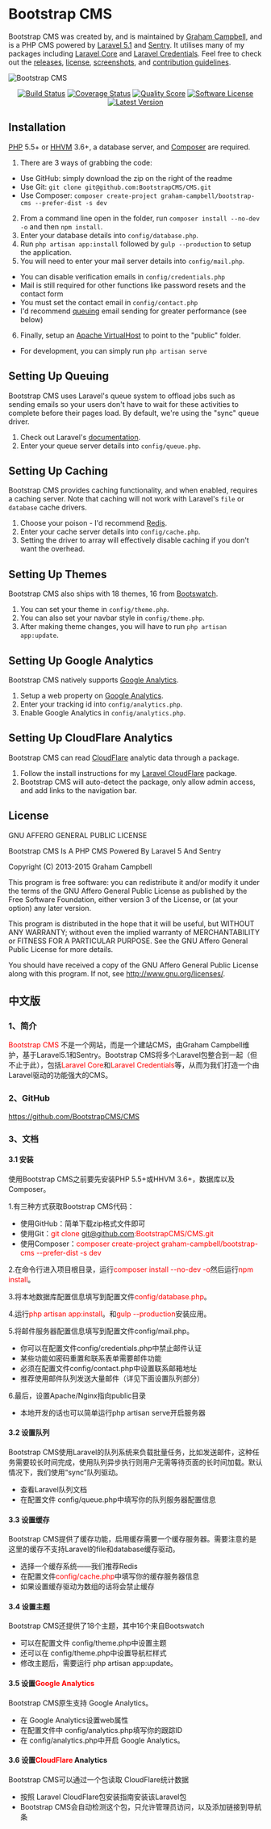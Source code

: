 Bootstrap CMS
=============

Bootstrap CMS was created by, and is maintained by [Graham Campbell](https://github.com/GrahamCampbell), and is a PHP CMS powered by [Laravel 5.1](http://laravel.com) and [Sentry](https://cartalyst.com/manual/sentry). It utilises many of my packages including [Laravel Core](https://github.com/GrahamCampbell/Laravel-Core) and [Laravel Credentials](https://github.com/BootstrapCMS/Credentials). Feel free to check out the [releases](https://github.com/BootstrapCMS/CMS/releases), [license](LICENSE), [screenshots](SCREENSHOTS.md), and [contribution guidelines](CONTRIBUTING.md).

![Bootstrap CMS](https://cloud.githubusercontent.com/assets/2829600/4432327/c1ae6436-468c-11e4-84eb-4e5e546da3ff.PNG)

<p align="center">
<a href="https://travis-ci.org/BootstrapCMS/CMS"><img src="https://img.shields.io/travis/BootstrapCMS/CMS/master.svg?style=flat-square" alt="Build Status"></img></a>
<a href="https://scrutinizer-ci.com/g/BootstrapCMS/CMS/code-structure"><img src="https://img.shields.io/scrutinizer/coverage/g/BootstrapCMS/CMS.svg?style=flat-square" alt="Coverage Status"></img></a>
<a href="https://scrutinizer-ci.com/g/BootstrapCMS/CMS"><img src="https://img.shields.io/scrutinizer/g/BootstrapCMS/CMS.svg?style=flat-square" alt="Quality Score"></img></a>
<a href="LICENSE"><img src="https://img.shields.io/badge/license-AGPL%203.0-brightgreen.svg?style=flat-square" alt="Software License"></img></a>
<a href="https://github.com/BootstrapCMS/CMS/releases"><img src="https://img.shields.io/github/release/BootstrapCMS/CMS.svg?style=flat-square" alt="Latest Version"></img></a>
</p>


## Installation

[PHP](https://php.net) 5.5+ or [HHVM](http://hhvm.com) 3.6+, a database server, and [Composer](https://getcomposer.org) are required.

1. There are 3 ways of grabbing the code:
  * Use GitHub: simply download the zip on the right of the readme
  * Use Git: `git clone git@github.com:BootstrapCMS/CMS.git`
  * Use Composer: `composer create-project graham-campbell/bootstrap-cms --prefer-dist -s dev`
2. From a command line open in the folder, run `composer install --no-dev -o` and then `npm install`.
3. Enter your database details into `config/database.php`.
4. Run `php artisan app:install` followed by `gulp --production` to setup the application.
5. You will need to enter your mail server details into `config/mail.php`.
  * You can disable verification emails in `config/credentials.php`
  * Mail is still required for other functions like password resets and the contact form
  * You must set the contact email in `config/contact.php`
  * I'd recommend [queuing](#setting-up-queing) email sending for greater performance (see below)
6. Finally, setup an [Apache VirtualHost](http://httpd.apache.org/docs/current/vhosts/examples.html) to point to the "public" folder.
  * For development, you can simply run `php artisan serve`


## Setting Up Queuing

Bootstrap CMS uses Laravel's queue system to offload jobs such as sending emails so your users don't have to wait for these activities to complete before their pages load. By default, we're using the "sync" queue driver.

1. Check out Laravel's [documentation](http://laravel.com/docs/master/queues#configuration).
2. Enter your queue server details into `config/queue.php`.


## Setting Up Caching

Bootstrap CMS provides caching functionality, and when enabled, requires a caching server.
Note that caching will not work with Laravel's `file` or `database` cache drivers.

1. Choose your poison - I'd recommend [Redis](http://redis.io).
2. Enter your cache server details into `config/cache.php`.
3. Setting the driver to array will effectively disable caching if you don't want the overhead.


## Setting Up Themes

Bootstrap CMS also ships with 18 themes, 16 from [Bootswatch](http://bootswatch.com).

1. You can set your theme in `config/theme.php`.
2. You can also set your navbar style in `config/theme.php`.
3. After making theme changes, you will have to run `php artisan app:update`.


## Setting Up Google Analytics

Bootstrap CMS natively supports [Google Analytics](http://www.google.com/analytics).

1. Setup a web property on [Google Analytics](http://www.google.com/analytics).
2. Enter your tracking id into `config/analytics.php`.
3. Enable Google Analytics in `config/analytics.php`.


## Setting Up CloudFlare Analytics

Bootstrap CMS can read [CloudFlare](https://www.cloudflare.com/) analytic data through a package.

1. Follow the install instructions for my [Laravel CloudFlare](https://github.com/BootstrapCMS/CloudFlare) package.
2. Bootstrap CMS will auto-detect the package, only allow admin access, and add links to the navigation bar.


## License

GNU AFFERO GENERAL PUBLIC LICENSE

Bootstrap CMS Is A PHP CMS Powered By Laravel 5 And Sentry

Copyright (C) 2013-2015 Graham Campbell

This program is free software: you can redistribute it and/or modify
it under the terms of the GNU Affero General Public License as published by
the Free Software Foundation, either version 3 of the License, or
(at your option) any later version.

This program is distributed in the hope that it will be useful,
but WITHOUT ANY WARRANTY; without even the implied warranty of
MERCHANTABILITY or FITNESS FOR A PARTICULAR PURPOSE.  See the
GNU Affero General Public License for more details.

You should have received a copy of the GNU Affero General Public License
along with this program.  If not, see <http://www.gnu.org/licenses/>.




## 中文版

### 1、简介

<font color="red">Bootstrap CMS </font>不是一个网站，而是一个建站CMS，由Graham Campbell维护，基于Laravel5.1和Sentry。Bootstrap CMS将多个Laravel包整合到一起（但不止于此），包括<font color="red">Laravel Core</font>和<font color="red">Laravel Credentials</font>等，从而为我们打造一个由Laravel驱动的功能强大的CMS。

### 2、GitHub

<a href="https://github.com/BootstrapCMS/CMS"><font color="red">https://github.com/BootstrapCMS/CMS</font></a>

### 3、文档
#### 3.1 安装

使用Bootstrap CMS之前要先安装PHP 5.5+或HHVM 3.6+，数据库以及Composer。

1.有三种方式获取Bootstrap CMS代码：

- 使用GitHub：简单下载zip格式文件即可
- 使用Git：<font color="red">git clone git@github.com:BootstrapCMS/CMS.git</font>
- 使用Composer：<font color="red">composer create-project graham-campbell/bootstrap-cms --prefer-dist -s dev</font>

2.在命令行进入项目根目录，运行<font color="red">composer install --no-dev -o</font>然后运行<font color="red">npm install</font>。

3.将本地数据库配置信息填写到配置文件<font color="red">config/database.php</font>。

4.运行<font color="red">php artisan app:install</font>。和<font color="red">gulp --production</font>安装应用。

5.将邮件服务器配置信息填写到配置文件config/mail.php。

- 你可以在配置文件config/credentials.php中禁止邮件认证
- 某些功能如密码重置和联系表单需要邮件功能
- 必须在配置文件config/contact.php中设置联系邮箱地址
- 推荐使用邮件队列发送大量邮件（详见下面设置队列部分）

6.最后，设置Apache/Nginx指向public目录

- 本地开发的话也可以简单运行php artisan serve开启服务器

#### 3.2 设置队列

Bootstrap CMS使用Laravel的队列系统来负载批量任务，比如发送邮件，这种任务需要较长时间完成，使用队列异步执行则用户无需等待页面的长时间加载。默认情况下，我们使用“sync”队列驱动。

- 查看Laravel队列文档
- 在配置文件 config/queue.php中填写你的队列服务器配置信息

#### 3.3 设置缓存

Bootstrap CMS提供了缓存功能，启用缓存需要一个缓存服务器。需要注意的是这里的缓存不支持Laravel的file和database缓存驱动。

- 选择一个缓存系统——我们推荐Redis
- 在配置文件<font color="red">config/cache.php</font>中填写你的缓存服务器信息
- 如果设置缓存驱动为数组的话将会禁止缓存

#### 3.4 设置主题

Bootstrap CMS还提供了18个主题，其中16个来自Bootswatch

- 可以在配置文件 config/theme.php中设置主题
- 还可以在 config/theme.php中设置导航栏样式
- 修改主题后，需要运行 php artisan app:update。

#### 3.5 设置<font color="red">Google Analytics</font>

Bootstrap CMS原生支持 Google Analytics。

- 在 Google Analytics设置web属性
- 在配置文件中 config/analytics.php填写你的跟踪ID
- 在 config/analytics.php中开启 Google Analytics。

#### 3.6 设置<font color="red">CloudFlare</font> Analytics

Bootstrap CMS可以通过一个包读取 CloudFlare统计数据

- 按照 Laravel CloudFlare包安装指南安装该Laravel包
- Bootstrap CMS会自动检测这个包，只允许管理员访问，以及添加链接到导航条